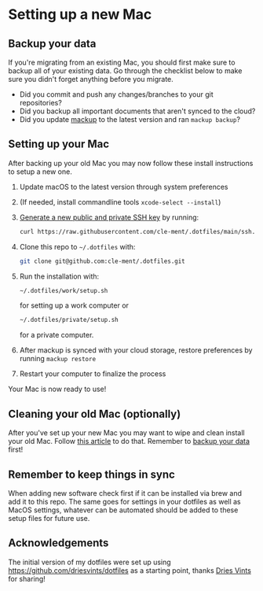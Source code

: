 # Setting up a new Mac

## Backup your data

If you're migrating from an existing Mac, you should first make sure to backup all of your existing data. Go through the checklist below to make sure you didn't forget anything before you migrate.

- Did you commit and push any changes/branches to your git repositories?
- Did you backup all important documents that aren't synced to the cloud?
- Did you update [mackup](https://github.com/lra/mackup) to the latest version and ran `mackup backup`?

## Setting up your Mac

After backing up your old Mac you may now follow these install instructions to setup a new one.

1. Update macOS to the latest version through system preferences
2. (If needed, install commandline tools `xcode-select --install`)
3. [Generate a new public and private SSH key](https://docs.github.com/en/github/authenticating-to-github/generating-a-new-ssh-key-and-adding-it-to-the-ssh-agent) by running:

   ```zsh
   curl https://raw.githubusercontent.com/cle-ment/.dotfiles/main/ssh.sh | sh -s "<your-email-address>"
   ```

4. Clone this repo to `~/.dotfiles` with:

   ```zsh
   git clone git@github.com:cle-ment/.dotfiles.git
   ```

5. Run the installation with:

   ```zsh
   ~/.dotfiles/work/setup.sh
   ```

   for setting up a work computer or

   ```zsh
   ~/.dotfiles/private/setup.sh
   ```

   for a private computer.

6. After mackup is synced with your cloud storage, restore preferences by running `mackup restore`
7. Restart your computer to finalize the process

Your Mac is now ready to use!

## Cleaning your old Mac (optionally)

After you've set up your new Mac you may want to wipe and clean install your old Mac. Follow [this article](https://support.apple.com/guide/mac-help/erase-and-reinstall-macos-mh27903/mac) to do that. Remember to [backup your data](#backup-your-data) first!

## Remember to keep things in sync

When adding new software check first if it can be installed via brew and add it to this repo. The same goes for settings in your dotfiles as well as MacOS settings, whatever can be automated should be added to these setup files for future use.

## Acknowledgements

The initial version of my dotfiles were set up using https://github.com/driesvints/dotfiles as a starting point, thanks [Dries Vints](https://github.com/driesvints/) for sharing!
